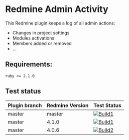 Redmine Admin Activity
======================

This Redmine plugin keeps a log of all admin actions:
- Changes in project settings
- Modules activations
- Members added or removed
- ...

## Requirements:

    ruby >= 2.1.0

## Test status

|Plugin branch| Redmine Version   | Test Status       |
|-------------|-------------------|-------------------|
|master       | master            | [![Build1][1]][5] |  
|master       | 4.1.0             | [![Build1][2]][5] |  
|master       | 4.0.6             | [![Build2][3]][5] |

[1]: https://travis-matrix-badges.herokuapp.com/repos/nanego/redmine_admin_activity/branches/master/1?use_travis_com=true
[2]: https://travis-matrix-badges.herokuapp.com/repos/nanego/redmine_admin_activity/branches/master/2?use_travis_com=true
[3]: https://travis-matrix-badges.herokuapp.com/repos/nanego/redmine_admin_activity/branches/master/3?use_travis_com=true
[5]: https://travis-ci.com/nanego/redmine_admin_activity
